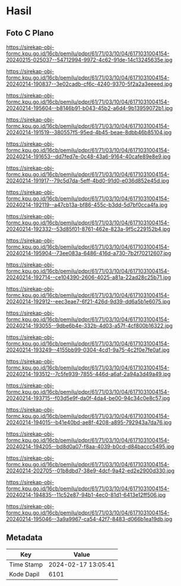 # Hasil

## Foto C Plano

https://sirekap-obj-formc.kpu.go.id/16cb/pemilu/pdpr/61/71/03/10/04/6171031004154-20240215-025037--54712994-9972-4c62-91de-14c13245635e.jpg

https://sirekap-obj-formc.kpu.go.id/16cb/pemilu/pdpr/61/71/03/10/04/6171031004154-20240214-190837--3e02cadb-cf6c-4240-9370-5f2a2a3eeeed.jpg

https://sirekap-obj-formc.kpu.go.id/16cb/pemilu/pdpr/61/71/03/10/04/6171031004154-20240214-195604--b8146b91-b043-45b2-a6d4-9b13959072b1.jpg

https://sirekap-obj-formc.kpu.go.id/16cb/pemilu/pdpr/61/71/03/10/04/6171031004154-20240214-191519--380557f5-95ed-4b45-beae-8dbb46b85104.jpg

https://sirekap-obj-formc.kpu.go.id/16cb/pemilu/pdpr/61/71/03/10/04/6171031004154-20240214-191653--dd7fed7e-0c48-43a6-9164-40cafe89e8e9.jpg

https://sirekap-obj-formc.kpu.go.id/16cb/pemilu/pdpr/61/71/03/10/04/6171031004154-20240214-191917--79c5d7da-5eff-4bd0-91d0-e036d852e45d.jpg

https://sirekap-obj-formc.kpu.go.id/16cb/pemilu/pdpr/61/71/03/10/04/6171031004154-20240214-192119--a47cb13a-bf86-455c-b3dd-5d7bf0cca4fa.jpg

https://sirekap-obj-formc.kpu.go.id/16cb/pemilu/pdpr/61/71/03/10/04/6171031004154-20240214-192332--53d85f01-8761-462e-823a-9f5c229152b4.jpg

https://sirekap-obj-formc.kpu.go.id/16cb/pemilu/pdpr/61/71/03/10/04/6171031004154-20240214-195904--73ee083a-6486-416d-a730-7b2f70212607.jpg

https://sirekap-obj-formc.kpu.go.id/16cb/pemilu/pdpr/61/71/03/10/04/6171031004154-20240214-192714--ce104390-2606-4025-a81a-22ad28c25b71.jpg

https://sirekap-obj-formc.kpu.go.id/16cb/pemilu/pdpr/61/71/03/10/04/6171031004154-20240214-192912--eec3eae7-6f21-426d-9d39-dd6a5b1e6075.jpg

https://sirekap-obj-formc.kpu.go.id/16cb/pemilu/pdpr/61/71/03/10/04/6171031004154-20240214-193055--9dbe6b4e-332b-4d03-a57f-4cf800b16322.jpg

https://sirekap-obj-formc.kpu.go.id/16cb/pemilu/pdpr/61/71/03/10/04/6171031004154-20240214-193249--4155bb99-0304-4cd1-9a75-4c2f0e7fe0af.jpg

https://sirekap-obj-formc.kpu.go.id/16cb/pemilu/pdpr/61/71/03/10/04/6171031004154-20240214-193512--7c5fe939-7855-446d-a6af-2a94a3d49a49.jpg

https://sirekap-obj-formc.kpu.go.id/16cb/pemilu/pdpr/61/71/03/10/04/6171031004154-20240214-193715--f03d5e9f-da0f-4da4-be00-94c34c0e8c57.jpg

https://sirekap-obj-formc.kpu.go.id/16cb/pemilu/pdpr/61/71/03/10/04/6171031004154-20240214-194015--b41e40bd-ae8f-4208-a895-792943a7da76.jpg

https://sirekap-obj-formc.kpu.go.id/16cb/pemilu/pdpr/61/71/03/10/04/6171031004154-20240214-194205--bd8d0a07-f8aa-4039-b0cd-d84baccc5495.jpg

https://sirekap-obj-formc.kpu.go.id/16cb/pemilu/pdpr/61/71/03/10/04/6171031004154-20240214-202705--01b8dbd7-38e9-4dcf-9a42-ed2e2900d330.jpg

https://sirekap-obj-formc.kpu.go.id/16cb/pemilu/pdpr/61/71/03/10/04/6171031004154-20240214-194835--11c52e87-94b1-4ec0-81d1-6413e12ff506.jpg

https://sirekap-obj-formc.kpu.go.id/16cb/pemilu/pdpr/61/71/03/10/04/6171031004154-20240214-195046--3a9a9967-ca54-42f7-8483-d066b1ea19db.jpg


## Metadata

| Key        | Value               |
| ---------- | ------------------- |
| Time Stamp | 2024-02-17 13:05:41 |
| Kode Dapil | 6101                |



